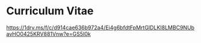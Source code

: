 # Curriculum Vitae
https://1drv.ms/f/c/d914cae636b972a4/Ei4g6bfdtFpMrtGIDLKI8LMBC9NUbavHO0425KRV881Vnw?e=GS5I0k
